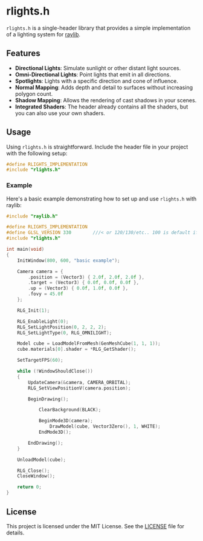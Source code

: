 # rlights.h

`rlights.h` is a single-header library that provides a simple implementation of a lighting system for [raylib](https://www.raylib.com/).

## Features
- **Directional Lights**: Simulate sunlight or other distant light sources.
- **Omni-Directional Lights**: Point lights that emit in all directions.
- **Spotlights**: Lights with a specific direction and cone of influence.
- **Normal Mapping**: Adds depth and detail to surfaces without increasing polygon count.
- **Shadow Mapping**: Allows the rendering of cast shadows in your scenes.
- **Integrated Shaders**: The header already contains all the shaders, but you can also use your own shaders.

## Usage
Using `rlights.h` is straightforward. Include the header file in your project with the following setup:

```c
#define RLIGHTS_IMPLEMENTATION
#include "rlights.h"
```

### Example
Here's a basic example demonstrating how to set up and use `rlights.h` with raylib:

```c
#include "raylib.h"

#define RLIGHTS_IMPLEMENTATION
#define GLSL_VERSION 330        ///< or 120/130/etc.. 100 is default if 'PLATFORM_DESKTOP' is not defined
#include "rlights.h"

int main(void)
{
    InitWindow(800, 600, "basic example");

    Camera camera = {
        .position = (Vector3) { 2.0f, 2.0f, 2.0f },
        .target = (Vector3) { 0.0f, 0.0f, 0.0f },
        .up = (Vector3) { 0.0f, 1.0f, 0.0f },
        .fovy = 45.0f
    };

    RLG_Init(1);

    RLG_EnableLight(0);
    RLG_SetLightPosition(0, 2, 2, 2);
    RLG_SetLightType(0, RLG_OMNILIGHT);

    Model cube = LoadModelFromMesh(GenMeshCube(1, 1, 1));
    cube.materials[0].shader = *RLG_GetShader();

    SetTargetFPS(60);

    while (!WindowShouldClose())
    {
        UpdateCamera(&camera, CAMERA_ORBITAL);
        RLG_SetViewPositionV(camera.position);

        BeginDrawing();

            ClearBackground(BLACK);

            BeginMode3D(camera);
                DrawModel(cube, Vector3Zero(), 1, WHITE);
            EndMode3D();

        EndDrawing();
    }

    UnloadModel(cube);

    RLG_Close();
    CloseWindow();

    return 0;
}
```

## License
This project is licensed under the MIT License. See the [LICENSE](LICENSE) file for details.

